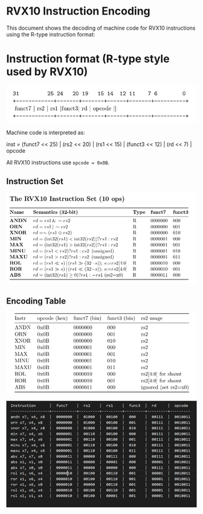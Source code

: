 # RVX10 Instruction Encoding

This document shows the decoding of machine code for RVX10 instructions using the R-type instruction format:

# Instruction format (R-type style used by RVX10)

![alt text](image-2.png)
 
Machine code is interpreted as:

inst = (funct7 << 25) | (rs2 << 20) | (rs1 << 15) | (funct3 << 12) | (rd << 7) | opcode

All RVX10 instructions use `opcode = 0x0B`.

## Instruction Set

![alt text](image.png)

## Encoding Table

![alt text](image-1.png)

![alt text](image-4.png)